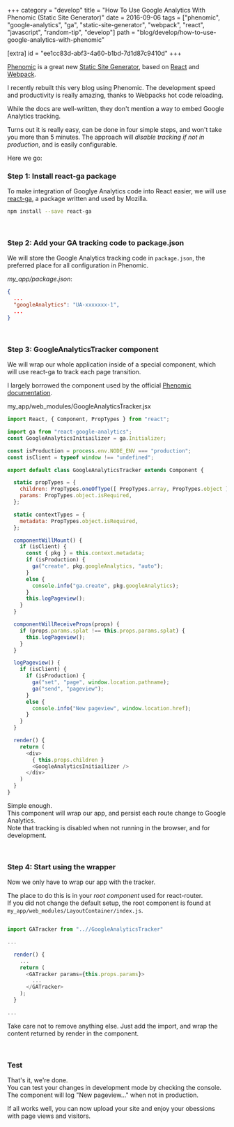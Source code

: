 +++
category = "develop"
title = "How To Use Google Analytics With Phenomic (Static Site Generator)"
date = 2016-09-06
tags = ["phenomic", "google-analytics", "ga", "static-site-generator", "webpack", "react", "javascript", "random-tip", "develop"]
path = "blog/develop/how-to-use-google-analytics-with-phenomic"

[extra]
id = "ee1cc83d-abf3-4a60-b1bd-7d1d87c9410d"
+++

[Phenomic](http://phenomic.io) is a great new 
[Static Site Generator](http://www.staticgen.com/), based on 
[React](https://facebook.github.io/react/) and [Webpack](https://webpack.github.io/).

I recently rebuilt this very blog using Phenomic. The development speed
and productivity is really amazing, thanks to Webpacks hot code reloading.

While the docs are well-written, they don't mention a way to embed 
Google Analytics tracking.

Turns out it is really easy, can be done in four simple steps,
and won't take you more than 5 minutes. The approach will *disable 
tracking if not in production*, and is easily configurable.

Here we go:


### Step 1: Install react-ga package

To make integration of Googlye Analytics code into React easier, we will use [react-ga](https://github.com/react-ga/react-ga),
a package written and used by Mozilla.

```bash
npm install --save react-ga
```
<br/>

### Step 2: Add your GA tracking code to package.json

We will store the Google Analytics tracking code in `package.json`, the
preferred place for all configuration in Phenomic.

*my_app/package.json*:
```json
{
  ...
  "googleAnalytics": "UA-xxxxxxx-1",
  ...
}

```
<br/>

### Step 3: GoogleAnalyticsTracker component

We will wrap our whole application inside of a special component, which will
use react-ga to track each page transition.

I largely borrowed the component used by the official 
[Phenomic documentation](https://github.com/MoOx/phenomic/tree/master/docs).

my_app/web_modules/GoogleAnalyticsTracker.jsx
```javascript
import React, { Component, PropTypes } from "react";

import ga from "react-google-analytics";
const GoogleAnalyticsInitiailizer = ga.Initializer;

const isProduction = process.env.NODE_ENV === "production";
const isClient = typeof window !== "undefined";

export default class GoogleAnalyticsTracker extends Component {

  static propTypes = {
    children: PropTypes.oneOfType([ PropTypes.array, PropTypes.object ]),
    params: PropTypes.object.isRequired,
  };

  static contextTypes = {
    metadata: PropTypes.object.isRequired,
  };

  componentWillMount() {
    if (isClient) {
      const { pkg } = this.context.metadata;
      if (isProduction) {
        ga("create", pkg.googleAnalytics, "auto");
      }
      else {
        console.info("ga.create", pkg.googleAnalytics);
      }
      this.logPageview();
    }
  }

  componentWillReceiveProps(props) {
    if (props.params.splat !== this.props.params.splat) {
      this.logPageview();
    }
  }

  logPageview() {
    if (isClient) {
      if (isProduction) {
        ga("set", "page", window.location.pathname);
        ga("send", "pageview");
      }
      else {
        console.info("New pageview", window.location.href);
      }
    }
  }

  render() {
    return (
      <div>
        { this.props.children }
        <GoogleAnalyticsInitiailizer />
      </div>
    )
  }
}
```

Simple enough.  
This component will wrap our app, and persist each route change to Google Analytics.  
Note that tracking is disabled when not running in the browser, and for development.

<br>


### Step 4: Start using the wrapper

Now we only have to wrap our app with the tracker.

The place to do this is in your *root component* used for react-router.  
If you did not change the default setup, the root component is found at 
`my_app/web_modules/LayoutContainer/index.js`.


```javascript

import GATracker from "..//GoogleAnalyticsTracker"

...

  render() {
    ...
    return (
      <GATracker params={this.props.params}>
        ...
      </GATracker> 
    );
  }

...
```

Take care not to remove anything else. Just add the import, and wrap the 
content returned by render in the <GATracker> component.

<br/>

### Test

That's it, we're done.  
You can test your changes in development mode by checking the console.  
The component will log  "New pageview..." when not in production.

If all works well, you can now upload your site and enjoy your obessions with 
page views and visitors.

